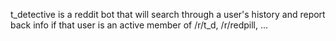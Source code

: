 t_detective is a reddit bot that will search through a user's history and report back info if that user is an active member of /r/t_d, /r/redpill, ...